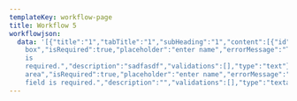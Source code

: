 ```yaml
---
templateKey: workflow-page
title: Workflow 5
workflowjson:
  data: '[{"title":"1","tabTitle":"1","subHeading":"1","content":[{"id":"text1","name":"question","title":"Text
    box","isRequired":true,"placeholder":"enter name","errorMessage":"This field
    is
    required.","description":"sadfasdf","validations":[],"type":"text"}]},{"title":"2","tabTitle":"2","subHeading":"2","content":[{"id":"question","name":"question","title":"Text
    area","isRequired":true,"placeholder":"enter name","errorMessage":"This
    field is required.","description":"","validations":[],"type":"textarea"}]}]'
---
```

